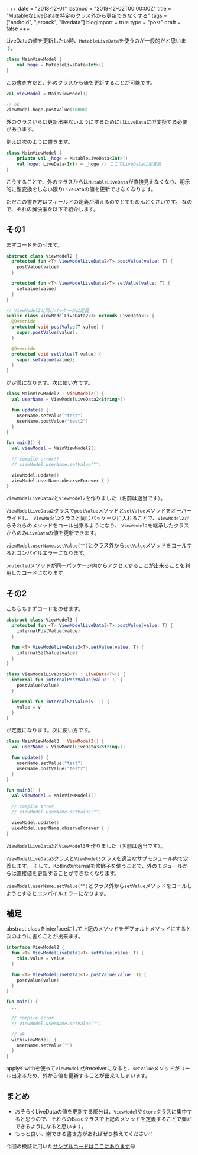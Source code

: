 +++
date = "2018-12-01"
lastmod = "2018-12-02T00:00:00Z"
title = "MutableなLiveDataを特定のクラス外から更新できなくする"
tags = ["android", "jetpack", "livedata"]
blogimport = true
type = "post"
draft = false
+++

LiveDataの値を更新したい時、`MutableLiveData`を使うのが一般的だと思います。

```kotlin
class MainViewModel {
    val hoge = MutableLiveData<Int>()
}
```

この書き方だと、外のクラスから値を更新することが可能です。

```kotlin
val viewModel = MainViewModel()

// ok
viewModel.hoge.postValue(10000)
```

外のクラスからは更新出来ないようにするためには`LiveData`に型変換する必要があります。

例えば次のように書きます。

```kotlin
class MainViewModel {
    private val _hoge = MutableLiveData<Int>()
    val hoge: LiveData<Int> = _hoge // ここでLiveDataに型変換
}
```

こうすることで、外のクラスからは`MutableLiveData`が直接見えなくなり、明示的に型変換をしない限り`LiveData`の値を更新できなくなります。

ただこの書き方はフィールドの定義が増えるのでとてもめんどくさいです。
なので、それの解決策を以下で紹介します。

## その1

まずコードをのせます。

```kotlin
abstract class ViewModel2 {
  protected fun <T> ViewModelLiveData2<T>.postValue(value: T) {
    postValue(value)
  }

  protected fun <T> ViewModelLiveData2<T>.setValue(value: T) {
    setValue(value)
  }
}
```

```java
// ViewModel2と同じパッケージに定義
public class ViewModelLiveData2<T> extends LiveData<T> {
  @Override
  protected void postValue(T value) {
    super.postValue(value);
  }

  @Override
  protected void setValue(T value) {
    super.setValue(value);
  }
}
```

が定義になります。次に使い方です。

```kotlin
class MainViewModel2 : ViewModel2() {
  val userName = ViewModelLiveData2<String>()

  fun update() {
    userName.setValue("test")
    userName.postValue("test2")
  }
}

fun main2() {
  val viewModel = MainViewModel2()

  // compile error!!
  // viewModel.userName.setValue("")

  viewModel.update()
  viewModel.userName.observeForever { }
}
```

`ViewModelLiveData2`と`ViewModel2`を作りました（名前は適当です）。

`ViewModelLiveData2`クラスで`postValue`メソッドと`setValue`メソッドをオーバーライドし、
`ViewModel2`クラスと同じパッケージに入れることで、`ViewModel2`からそれらのメソッドをコール出来るようになり、
`ViewModel2`を継承したクラスからのみ`LiveData`の値を更新できます。

`viewModel.userName.setValue("")`とクラス外から`setValue`メソッドをコールするとコンパイルエラーになります。

`protected`メソッドが同一パッケージ内からアクセスすることが出来ることを利用したコードになります。

## その2

こちらもまずコードをのせます。

```kotlin
abstract class ViewModel3 {
  protected fun <T> ViewModelLiveData3<T>.postValue(value: T) {
    internalPostValue(value)
  }

  fun <T> ViewModelLiveData3<T>.setValue(value: T) {
    internalSetValue(value)
  }
}
```

```kotlin
class ViewModelLiveData3<T> : LiveData<T>() {
  internal fun internalPostValue(value: T) {
    postValue(value)
  }

  internal fun internalSetValue(v: T) {
    value = v
  }
}
```

が定義になります。次に使い方です。

```kotlin
class MainViewModel3 : ViewModel3() {
  val userName = ViewModelLiveData3<String>()

  fun update() {
    userName.setValue("test")
    userName.postValue("test2")
  }
}

fun main3() {
  val viewModel = MainViewModel3()

  // compile error
  // viewModel.userName.setValue("")

  viewModel.update()
  viewModel.userName.observeForever { }
}
```

`ViewModelLiveData3`と`ViewModel3`を作りました（名前は適当です）。

`ViewModelLiveData3`クラスと`ViewModel3`クラスを適当なサブモジュール内で定義します。
そして、Kotlinのinternalを修飾子を使うことで、外のモジュールからは直接値を更新することができなくなります。

`viewModel.userName.setValue("")`とクラス外から`setValue`メソッドをコールしようとするとコンパイルエラーになります。

## 補足

abstract classをinterfaceにして上記のメソッドをデフォルトメソッドにすると次のように書くことが出来ます。

```kotlin
interface ViewModel2 {
  fun <T> ViewModelLiveData1<T>.setValue(value: T) {
    this.value = value
  }

  fun <T> ViewModelLiveData1<T>.postValue(value: T) {
    postValue(value)
  }
}

fun main() {
  ...

  // compile error
  // viewModel.userName.setValue("")

  // ok
  with(viewModel) {
    userName.setValue("")
  }
}
```

applyやwithを使って`ViewModel2`がreceiverになると、`setValue`メソッドがコール出来るため、外から値を更新することが出来てしまいます。

## まとめ

- おそらくLiveDataの値を更新する部分は、`ViewModel`や`Store`クラスに集中すると思うので、それらのBaseクラスで上記のメソッドを定義することで楽ができるようになると思います。
- もっと良い、楽できる書き方があればぜひ教えてください!!

今回の検証に用いた[サンプルコードはここにあります](https://github.com/satoshun-android-example/LiveDataRemoveUnderScoreExample)😃
